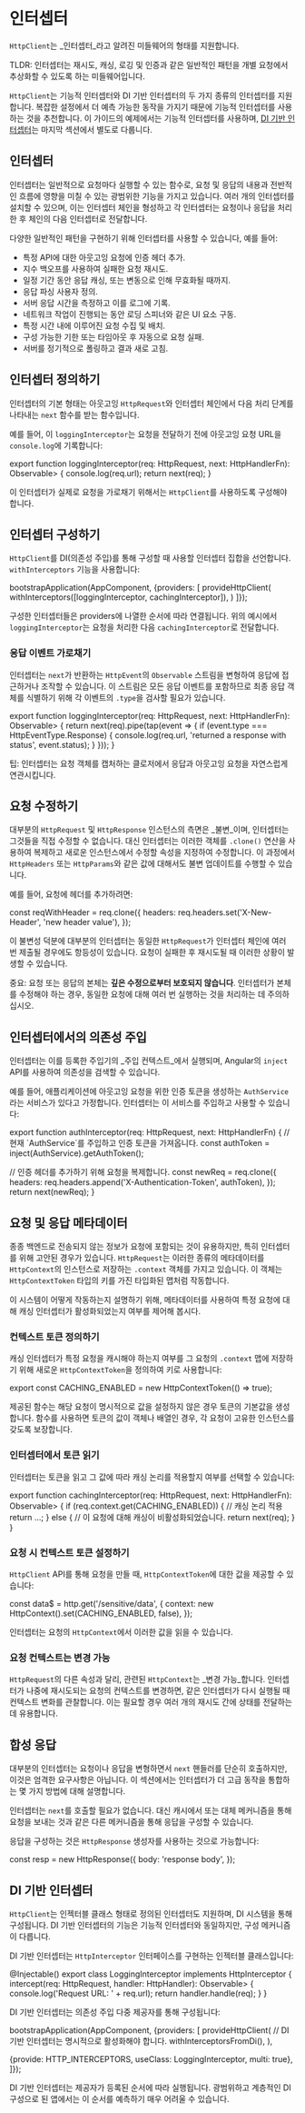 # 인터셉터

`HttpClient`는 _인터셉터_라고 알려진 미들웨어의 형태를 지원합니다.

TLDR: 인터셉터는 재시도, 캐싱, 로깅 및 인증과 같은 일반적인 패턴을 개별 요청에서 추상화할 수 있도록 하는 미들웨어입니다.

`HttpClient`는 기능적 인터셉터와 DI 기반 인터셉터의 두 가지 종류의 인터셉터를 지원합니다. 복잡한 설정에서 더 예측 가능한 동작을 가지기 때문에 기능적 인터셉터를 사용하는 것을 추천합니다. 이 가이드의 예제에서는 기능적 인터셉터를 사용하며, [DI 기반 인터셉터](#di-based-interceptors)는 마지막 섹션에서 별도로 다룹니다.

## 인터셉터

인터셉터는 일반적으로 요청마다 실행할 수 있는 함수로, 요청 및 응답의 내용과 전반적인 흐름에 영향을 미칠 수 있는 광범위한 기능을 가지고 있습니다. 여러 개의 인터셉터를 설치할 수 있으며, 이는 인터셉터 체인을 형성하고 각 인터셉터는 요청이나 응답을 처리한 후 체인의 다음 인터셉터로 전달합니다.

다양한 일반적인 패턴을 구현하기 위해 인터셉터를 사용할 수 있습니다, 예를 들어:

* 특정 API에 대한 아웃고잉 요청에 인증 헤더 추가.
* 지수 백오프를 사용하여 실패한 요청 재시도.
* 일정 기간 동안 응답 캐싱, 또는 변동으로 인해 무효화될 때까지.
* 응답 파싱 사용자 정의.
* 서버 응답 시간을 측정하고 이를 로그에 기록.
* 네트워크 작업이 진행되는 동안 로딩 스피너와 같은 UI 요소 구동.
* 특정 시간 내에 이루어진 요청 수집 및 배치.
* 구성 가능한 기한 또는 타임아웃 후 자동으로 요청 실패.
* 서버를 정기적으로 폴링하고 결과 새로 고침.

## 인터셉터 정의하기

인터셉터의 기본 형태는 아웃고잉 `HttpRequest`와 인터셉터 체인에서 다음 처리 단계를 나타내는 `next` 함수를 받는 함수입니다.

예를 들어, 이 `loggingInterceptor`는 요청을 전달하기 전에 아웃고잉 요청 URL을 `console.log`에 기록합니다:

<docs-code language="ts">
export function loggingInterceptor(req: HttpRequest<unknown>, next: HttpHandlerFn): Observable<HttpEvent<unknown>> {
  console.log(req.url);
  return next(req);
}
</docs-code>

이 인터셉터가 실제로 요청을 가로채기 위해서는 `HttpClient`를 사용하도록 구성해야 합니다.

## 인터셉터 구성하기

`HttpClient`를 DI(의존성 주입)를 통해 구성할 때 사용할 인터셉터 집합을 선언합니다. `withInterceptors` 기능을 사용합니다:

<docs-code language="ts">
bootstrapApplication(AppComponent, {providers: [
  provideHttpClient(
    withInterceptors([loggingInterceptor, cachingInterceptor]),
  )
]});
</docs-code>

구성한 인터셉터들은 providers에 나열한 순서에 따라 연결됩니다. 위의 예시에서 `loggingInterceptor`는 요청을 처리한 다음 `cachingInterceptor`로 전달합니다.

### 응답 이벤트 가로채기

인터셉터는 `next`가 반환하는 `HttpEvent`의 `Observable` 스트림을 변형하여 응답에 접근하거나 조작할 수 있습니다. 이 스트림은 모든 응답 이벤트를 포함하므로 최종 응답 객체를 식별하기 위해 각 이벤트의 `.type`을 검사할 필요가 있습니다.

<docs-code language="ts">
export function loggingInterceptor(req: HttpRequest<unknown>, next: HttpHandlerFn): Observable<HttpEvent<unknown>> {
  return next(req).pipe(tap(event => {
    if (event.type === HttpEventType.Response) {
      console.log(req.url, 'returned a response with status', event.status);
    }
  }));
}
</docs-code>

팁: 인터셉터는 요청 객체를 캡처하는 클로저에서 응답과 아웃고잉 요청을 자연스럽게 연관시킵니다.

## 요청 수정하기

대부분의 `HttpRequest` 및 `HttpResponse` 인스턴스의 측면은 _불변_이며, 인터셉터는 그것들을 직접 수정할 수 없습니다. 대신 인터셉터는 이러한 객체를 `.clone()` 연산을 사용하여 복제하고 새로운 인스턴스에서 수정할 속성을 지정하여 수정합니다. 이 과정에서 `HttpHeaders` 또는 `HttpParams`와 같은 값에 대해서도 불변 업데이트를 수행할 수 있습니다.

예를 들어, 요청에 헤더를 추가하려면:

<docs-code language="ts">
const reqWithHeader = req.clone({
  headers: req.headers.set('X-New-Header', 'new header value'),
});
</docs-code>

이 불변성 덕분에 대부분의 인터셉터는 동일한 `HttpRequest`가 인터셉터 체인에 여러 번 제출될 경우에도 항등성이 있습니다. 요청이 실패한 후 재시도될 때 이러한 상황이 발생할 수 있습니다.

중요: 요청 또는 응답의 본체는 **깊은 수정으로부터 보호되지 않습니다**. 인터셉터가 본체를 수정해야 하는 경우, 동일한 요청에 대해 여러 번 실행하는 것을 처리하는 데 주의하십시오.

## 인터셉터에서의 의존성 주입

인터셉터는 이를 등록한 주입기의 _주입 컨텍스트_에서 실행되며, Angular의 `inject` API를 사용하여 의존성을 검색할 수 있습니다.

예를 들어, 애플리케이션에 아웃고잉 요청을 위한 인증 토큰을 생성하는 `AuthService`라는 서비스가 있다고 가정합니다. 인터셉터는 이 서비스를 주입하고 사용할 수 있습니다:

<docs-code language="ts">
export function authInterceptor(req: HttpRequest<unknown>, next: HttpHandlerFn) {
  // 현재 `AuthService`를 주입하고 인증 토큰을 가져옵니다.
  const authToken = inject(AuthService).getAuthToken();

  // 인증 헤더를 추가하기 위해 요청을 복제합니다.
  const newReq = req.clone({
    headers: req.headers.append('X-Authentication-Token', authToken),
  });
  return next(newReq);
}
</docs-code>

## 요청 및 응답 메타데이터

종종 백엔드로 전송되지 않는 정보가 요청에 포함되는 것이 유용하지만, 특히 인터셉터를 위해 고안된 경우가 있습니다. `HttpRequest`는 이러한 종류의 메타데이터를 `HttpContext`의 인스턴스로 저장하는 `.context` 객체를 가지고 있습니다. 이 객체는 `HttpContextToken` 타입의 키를 가진 타입화된 맵처럼 작동합니다.

이 시스템이 어떻게 작동하는지 설명하기 위해, 메타데이터를 사용하여 특정 요청에 대해 캐싱 인터셉터가 활성화되었는지 여부를 제어해 봅시다.

### 컨텍스트 토큰 정의하기

캐싱 인터셉터가 특정 요청을 캐시해야 하는지 여부를 그 요청의 `.context` 맵에 저장하기 위해 새로운 `HttpContextToken`을 정의하여 키로 사용합니다:

<docs-code language="ts">
export const CACHING_ENABLED = new HttpContextToken<boolean>(() => true);
</docs-code>

제공된 함수는 해당 요청이 명시적으로 값을 설정하지 않은 경우 토큰의 기본값을 생성합니다. 함수를 사용하면 토큰의 값이 객체나 배열인 경우, 각 요청이 고유한 인스턴스를 갖도록 보장합니다.

### 인터셉터에서 토큰 읽기

인터셉터는 토큰을 읽고 그 값에 따라 캐싱 논리를 적용할지 여부를 선택할 수 있습니다:

<docs-code language="ts">
export function cachingInterceptor(req: HttpRequest<unknown>, next: HttpHandlerFn): Observable<HttpEvent<unknown>> {
  if (req.context.get(CACHING_ENABLED)) {
    // 캐싱 논리 적용
    return ...;
  } else {
    // 이 요청에 대해 캐싱이 비활성화되었습니다.
    return next(req);
  }
}
</docs-code>

### 요청 시 컨텍스트 토큰 설정하기

`HttpClient` API를 통해 요청을 만들 때, `HttpContextToken`에 대한 값을 제공할 수 있습니다:

<docs-code language="ts">
const data$ = http.get('/sensitive/data', {
  context: new HttpContext().set(CACHING_ENABLED, false),
});
</docs-code>

인터셉터는 요청의 `HttpContext`에서 이러한 값을 읽을 수 있습니다.

### 요청 컨텍스트는 변경 가능

`HttpRequest`의 다른 속성과 달리, 관련된 `HttpContext`는 _변경 가능_합니다. 인터셉터가 나중에 재시도되는 요청의 컨텍스트를 변경하면, 같은 인터셉터가 다시 실행될 때 컨텍스트 변화를 관찰합니다. 이는 필요할 경우 여러 개의 재시도 간에 상태를 전달하는 데 유용합니다.

## 합성 응답

대부분의 인터셉터는 요청이나 응답을 변형하면서 `next` 핸들러를 단순히 호출하지만, 이것은 엄격한 요구사항은 아닙니다. 이 섹션에서는 인터셉터가 더 고급 동작을 통합하는 몇 가지 방법에 대해 설명합니다.

인터셉터는 `next`를 호출할 필요가 없습니다. 대신 캐시에서 또는 대체 메커니즘을 통해 요청을 보내는 것과 같은 다른 메커니즘을 통해 응답을 구성할 수 있습니다.

응답을 구성하는 것은 `HttpResponse` 생성자를 사용하는 것으로 가능합니다:

<docs-code language="ts">
const resp = new HttpResponse({
  body: 'response body',
});
</docs-code>

## DI 기반 인터셉터

`HttpClient`는 인젝터블 클래스 형태로 정의된 인터셉터도 지원하며, DI 시스템을 통해 구성됩니다. DI 기반 인터셉터의 기능은 기능적 인터셉터와 동일하지만, 구성 메커니즘이 다릅니다.

DI 기반 인터셉터는 `HttpInterceptor` 인터페이스를 구현하는 인젝터블 클래스입니다:

<docs-code language="ts">
@Injectable()
export class LoggingInterceptor implements HttpInterceptor {
  intercept(req: HttpRequest<any>, handler: HttpHandler): Observable<HttpEvent<any>> {
    console.log('Request URL: ' + req.url);
    return handler.handle(req);
  }
}
</docs-code>

DI 기반 인터셉터는 의존성 주입 다중 제공자를 통해 구성됩니다:

<docs-code language="ts">
bootstrapApplication(AppComponent, {providers: [
  provideHttpClient(
    // DI 기반 인터셉터는 명시적으로 활성화해야 합니다.
    withInterceptorsFromDi(),
  ),

  {provide: HTTP_INTERCEPTORS, useClass: LoggingInterceptor, multi: true},
]});
</docs-code>

DI 기반 인터셉터는 제공자가 등록된 순서에 따라 실행됩니다. 광범위하고 계층적인 DI 구성으로 된 앱에서는 이 순서를 예측하기 매우 어려울 수 있습니다.